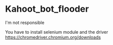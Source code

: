 # Kahoot_bot_flooder

I'm not responsible

You have to install selenium module and the driver 
https://chromedriver.chromium.org/downloads
